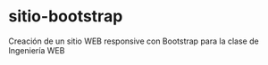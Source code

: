 # sitio-bootstrap
Creación de un sitio WEB responsive con Bootstrap para la clase de Ingeniería WEB
